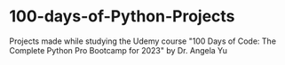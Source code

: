 # 100-days-of-Python-Projects
Projects made while studying the Udemy course "100 Days of Code: The Complete Python Pro Bootcamp for 2023" by Dr. Angela Yu

